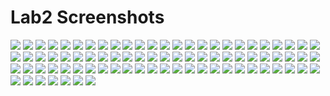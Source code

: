 # Lab2 Screenshots
![](Images/1.png)
![](Images/2.png)
![](Images/3.png)
![](Images/4.png)
![](Images/5.png)
![](Images/6.png)
![](Images/7.png)
![](Images/8.png)
![](Images/9.png)
![](Images/10.png)
![](Images/11.png)
![](Images/12.png)
![](Images/13.png)
![](Images/33.png)
![](Images/14.png)
![](Images/15.png)
![](Images/16.png)
![](Images/17.png)
![](Images/18.png)
![](Images/19.png)
![](Images/20.png)
![](Images/21.png)
![](Images/22.png)
![](Images/23.png)
![](Images/24.png)
![](Images/25.png)
![](Images/26.png)
![](Images/27.png)
![](Images/28.png)
![](Images/29.png)
![](Images/30.png)
![](Images/31.png)
![](Images/32.png)
![](Images/34.png)
![](Images/35.png)
![](Images/36.png)
![](Images/37.png)
![](Images/38.png)
![](Images/39.png)
![](Images/40.png)
![](Images/41.png)
![](Images/42.png)
![](Images/43.png)
![](Images/44.png)
![](Images/45.png)
![](Images/46.png)
![](Images/47.png)
![](Images/48.png)
![](Images/49.png)
![](Images/50.png)
![](Images/51.png)
![](Images/53.png)
![](Images/52.png)
![](Images/54.png)
![](Images/55.png)
![](Images/56.png)
![](Images/58.png)
![](Images/59.png)
![](Images/60.png)
![](Images/61.png)
![](Images/62.png)
![](Images/63.png)
![](Images/64.png)
![](Images/65.png)
![](Images/66.png)
![](Images/67.png)
![](Images/68.png)
![](Images/69.png)
![](Images/70.png)
![](Images/71.png)
![](Images/72.png)
![](Images/73.png)
![](Images/74.png)
![](Images/75.png)
![](Images/76.png)
![](Images/77.png)
![](Images/78.png)
![](Images/79.png)
![](Images/80.png)
![](Images/81.png)
![](Images/82.png)
![](Images/83.png)
